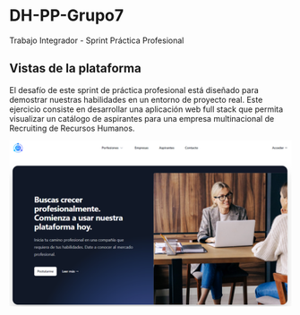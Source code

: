 # DH-PP-Grupo7
Trabajo Integrador - Sprint Práctica Profesional

## Vistas de la plataforma
El desafío de este sprint de práctica profesional está diseñado para demostrar nuestras habilidades en un entorno de proyecto real. Este ejercicio consiste en desarrollar una aplicación web full stack que permita visualizar un catálogo de aspirantes para una empresa multinacional de Recruiting de Recursos Humanos.

![Inicio](FrontEnd/presentation/Header.png)
